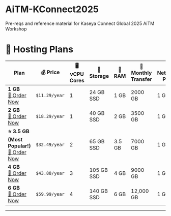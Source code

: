 # AiTM-KConnect2025
Pre-reqs and reference material for Kaseya Connect Global 2025 AiTM Workshop

# 🚀 Hosting Plans

| Plan        | 💰 Price       | 🖥 vCPU Cores | 💾 Storage | 🧠 RAM  | 🔁 Monthly Transfer | 🚀 Network Port | 🔑 Access | 🌎 IPv4 Address | 🔧 Control Panel | 🎁 Bonus |
|------------|--------------|-------------|------------|--------|------------------|--------------|----------|--------------|----------------|------------|
| **1 GB**  <br> [🛒 Order Now](https://my.racknerd.com/aff.php?aff=10858&pid=903)  | `$11.29/year` | 1 | 24 GB SSD  | 1 GB   | 2000 GB          | 1 Gbps       | Full Root Admin | 1 Dedicated | KVM / SolusVM | FREE Clientexec |
| **2 GB**  <br> [🛒 Order Now](https://my.racknerd.com/aff.php?aff=10858&pid=904)  | `$18.29/year` | 1 | 40 GB SSD  | 2 GB   | 3500 GB          | 1 Gbps       | Full Root Admin | 1 Dedicated | KVM / SolusVM | FREE Clientexec |
| **⭐ 3.5 GB (Most Popular!)**  <br> [🛒 Order Now](https://my.racknerd.com/aff.php?aff=10858&pid=905)  | `$32.49/year` | 2 | 65 GB SSD  | 3.5 GB | 7000 GB          | 1 Gbps       | Full Root Admin | 1 Dedicated | KVM / SolusVM | FREE Clientexec |
| **4 GB**  <br> [🛒 Order Now](https://my.racknerd.com/aff.php?aff=10858&pid=906)  | `$43.88/year` | 3 | 105 GB SSD | 4 GB   | 9000 GB          | 1 Gbps       | Full Root Admin | 1 Dedicated | KVM / SolusVM | FREE Clientexec |
| **6 GB**  <br> [🛒 Order Now](https://my.racknerd.com/aff.php?aff=10858&pid=907)  | `$59.99/year` | 4 | 140 GB SSD | 6 GB   | 12,000 GB        | 1 Gbps       | Full Root Admin | 1 Dedicated | KVM / SolusVM | FREE Clientexec |

---
